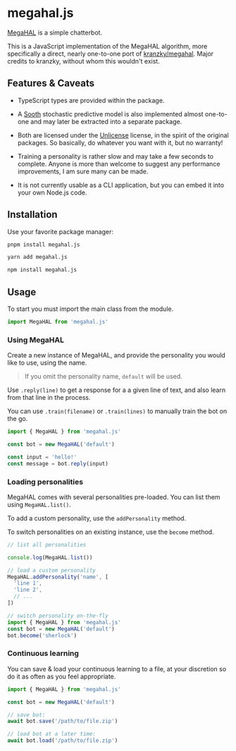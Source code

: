 # megahal.js

[MegaHAL](https://en.wikipedia.org/wiki/MegaHAL) is a simple chatterbot.

This is a JavaScript implementation of the MegaHAL algorithm, more specifically a direct, nearly
one-to-one port of [kranzky/megahal](https://github.com/kranzky/megahal). Major credits to kranzky,
without whom this wouldn't exist.

## Features & Caveats

- TypeScript types are provided within the package.

- A [Sooth](https://rubygems.org/gems/sooth) stochastic predictive model is also implemented almost
  one-to-one and may later be extracted into a separate package.

- Both are licensed under the [Unlicense](./UNLICENSE) license, in the spirit of the original
  packages. So basically, do whatever you want with it, but no warranty!

- Training a personality is rather slow and may take a few seconds to complete. Anyone is more than
  welcome to suggest any performance improvements, I am sure many can be made.

- It is not currently usable as a CLI application, but you can embed it into your own Node.js code.

## Installation

Use your favorite package manager:

```sh
pnpm install megahal.js
```

```sh
yarn add megahal.js
```

```sh
npm install megahal.js
```

## Usage

To start you must import the main class from the module.

```typescript
import MegaHAL from 'megahal.js'
```

### Using MegaHAL

Create a new instance of MegaHAL, and provide the personality you would like to use, using the name.

> If you omit the personality name, `default` will be used.

Use `.reply(line)` to get a response for a a given line of text, and also learn from that line in
the process.

You can use `.train(filename)` or `.train(lines)` to manually train the bot on the go.

```typescript
import { MegaHAL } from 'megahal.js'

const bot = new MegaHAL('default')

const input = 'hello!'
const message = bot.reply(input)
```

### Loading personalities

MegaHAL comes with several personalities pre-loaded. You can list them using `MegaHAL.list()`.

To add a custom personality, use the `addPersonality` method.

To switch personalities on an existing instance, use the `become` method.

```typescript
// list all personalities

console.log(MegaHAL.list())

// load a custom personality
MegaHAL.addPersonality('name', [
  'line 1',
  'line 2',
  // ...
])

// switch personality on-the-fly
import { MegaHAL } from 'megahal.js'
const bot = new MegaHAL('default')
bot.become('sherlock')
```

### Continuous learning

You can save & load your continuous learning to a file, at your discretion so do it as often as you
feel appropriate.

```typescript
import { MegaHAL } from 'megahal.js'

const bot = new MegaHAL('default')

// save bot:
await bot.save('/path/to/file.zip')

// load bot at a later time:
await bot.load('/path/to/file.zip')
```

